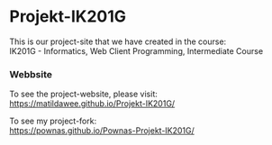 # Projekt-IK201G
This is our project-site that we have created in the course: \
IK201G - Informatics, Web Client Programming, Intermediate Course

### Webbsite
To see the project-website, please visit: \
https://matildawee.github.io/Projekt-IK201G/

To see my project-fork: \
https://pownas.github.io/Pownas-Projekt-IK201G/